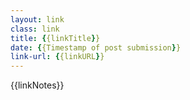 ```yaml
---
layout: link
class: link
title: {{linkTitle}}
date: {{Timestamp of post submission}}
link-url: {{linkURL}}
---
```


{{linkNotes}}